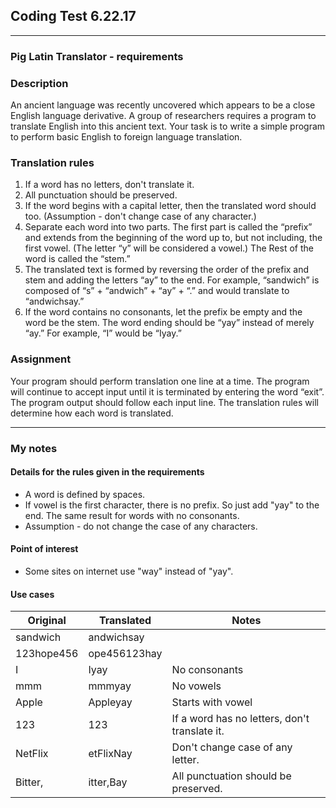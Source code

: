 ## Coding Test 6.22.17 
---
### Pig Latin Translator  - requirements

### Description
An ancient language was recently uncovered which appears to be a close English language derivative.  A group of researchers requires a program to translate English into this ancient text.  Your task is to write a simple program to perform basic English to foreign language translation.

### Translation rules
1.    If a word has no letters, don't translate it. 
2.    All punctuation should be preserved. 
3.    If the word begins with a capital letter, then the translated word should too. (Assumption - don't change case of any character.)
4.    Separate each word into two parts. The first part is called the “prefix” and extends from the beginning of the word up to, but not including, the first vowel. (The letter “y” will be considered a vowel.) The Rest of the word is called the “stem.” 
5.    The translated text is formed by reversing the order of the prefix and stem and adding the letters “ay” to the end. For example, “sandwich” is composed of “s” + “andwich” + “ay” + “.” and would translate to “andwichsay.” 
6.    If the word contains no consonants, let the prefix be empty and the word be the stem. The word ending should be “yay” instead of merely “ay.” For example, “I” would be “Iyay.”
 
### Assignment
 Your program should perform translation one line at a time. The program will continue to accept input until it is terminated by entering the word “exit”.
 The program output should follow each input line. The translation rules will determine how each word is translated.
  
---
  
### My notes
  
#### Details for the rules given in the requirements

* A word is defined by spaces.
* If vowel is the first character, there is no prefix.  So just add "yay" to the end.  The same result for words with no consonants.
* Assumption - do not change the case of any characters.

#### Point of interest

* Some sites on internet use "way" instead of "yay".
  
#### Use cases

| Original  | Translated | Notes | 
| --------- | ---------- | ----- |
| sandwich   | andwichsay    | |
| 123hope456 | ope456123hay | |
| I    | Iyay    | No consonants |
| mmm | mmmyay | No vowels |
| Apple | Appleyay | Starts with vowel |
| 123 | 123 | If a word has no letters, don't translate it. |
| NetFlix | etFlixNay | Don't change case of any letter. |
| Bitter, | itter,Bay | All punctuation should be preserved. |


